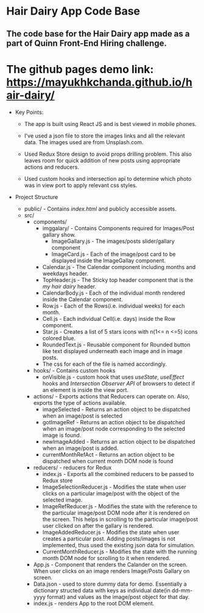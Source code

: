 # **Hair Dairy App Code Base**

## The code base for the Hair Dairy app made as a part of Quinn Front-End Hiring challenge.

# The github pages demo link: https://mayukhkchanda.github.io/hair-dairy/

- Key Points:

  - The app is built using React JS and is best viewed in mobile phones.

  - I've used a json file to store the images links and all the relevant data. The images used are from Unsplash.com.

  - Used Redux Store design to avoid props drilling problem. This also leaves room for quick addition of new posts using appropriate actions and reducers.

  - Used custom hooks and intersection api to determine which photo was in view port to apply relevant css styles.

- Project Structure
  - public/ - Contains _index.html_ and publicly accessible assets.
  - src/
    - components/
      - imggalary/ - Contains Components required for Images/Post gallary show.
        - ImageGallary.js - The images/posts slider/gallary component
        - ImageCard.js - Each of the image/post card to be displayed inside the ImageGallay component.
      - Calendar.js - The Calendar component including months and weekdays header.
      - TopHeader.js - The Sticky top header component that is the _my hair dairy_ header.
      - CalendarBody.js - Each of the individual month rendered inside the Calendar component.
      - Row.js - Each of the Rows(i.e. individual weeks) for each month.
      - Cell.js - Each individual Cell(i.e. days) inside the Row component.
      - Star.js - Creates a list of 5 stars icons with n(1<= n <=5) icons colored blue.
      - RoundedText.js - Reusable component for Rounded button like text displayed underneath each image and in image posts.
      - The css for each of the file is named accordingly.
    - hooks/ - Contains custom hooks
      - onVisible.js - custom hook that uses _useState_, _useEffect_ hooks and _Intersection Observer API_ of browsers to detect if an element is inside the view port.
    - actions/ - Exports actions that Reducers can operate on. Also, exports the type of actions available.
      - imageSelected - Returns an action object to be dispatched when an image/post is selected
      - gotImageRef - Returns an action object to be dispatched when an image/post node corresponding to the selected image is found.
      - newImageAdded - Returns an action object to be dispatched when an image/post is added.
      - currentMonthRefAct - Returns an action object to be dispatched when current month DOM node is found
    - reducers/ - reducers for Redux
      - index.js - Exports all the combined reducers to be passed to Redux store
      - ImageSelectionReducer.js - Modifies the state when user clicks on a particular image/post with the object of the selected image.
      - ImageRefReducer.js - Modifies the state with the reference to the particular image/post DOM node after it is rendered on the screen. This helps in scrolling to the particular image/post user clicked on after the gallary is rendered.
      - ImageAddedReducer.js - Modifies the state when user creates a particular post. Adding posts/images is not implemented, thus used the existing json data for simulation.
      - CurrentMonthReducer.js - Modifies the state with the running month DOM node for scrolling to it when rendered.
    - App.js - Component that renders the Calander on the screen. When user clicks on an image renders Image/Posts Gallary on screen.
    - Data.json - used to store dummy data for demo. Essentially a dictionary structed data with keys as individual date(in dd-mm-yyyy format) and values as the image/post object for that day.
    - index.js - renders App to the root DOM element.
